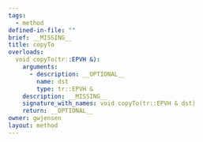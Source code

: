 ```yaml
---
tags:
  - method
defined-in-file: ""
brief: __MISSING__
title: copyTo
overloads:
  void copyTo(tr::EPVH &):
    arguments:
      - description: __OPTIONAL__
        name: dst
        type: tr::EPVH &
    description: __MISSING__
    signature_with_names: void copyTo(tr::EPVH & dst)
    return: __OPTIONAL__
owner: gwjensen
layout: method
---
```


